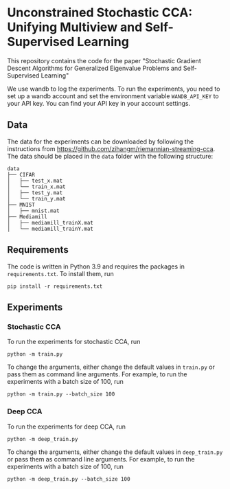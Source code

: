 # Unconstrained Stochastic CCA: Unifying Multiview and Self-Supervised Learning

This repository contains the code for the paper "Stochastic Gradient Descent Algorithms for Generalized Eigenvalue Problems and Self-Supervised Learning"

We use wandb to log the experiments. To run the experiments, you need to set up a wandb account and set the environment variable `WANDB_API_KEY` to your API key. You can find your API key in your account settings.

## Data

The data for the experiments can be downloaded by following the instructions from https://github.com/zihangm/riemannian-streaming-cca. The data should be placed in the `data` folder
with the following structure:

```
data
├── CIFAR
│   ├── test_x.mat
│   └── train_x.mat
│   ├── test_y.mat
│   └── train_y.mat
├── MNIST
│   ├── mnist.mat
├── Mediamill
│   ├── mediamill_trainX.mat
│   └── mediamill_trainY.mat
```

## Requirements

The code is written in Python 3.9 and requires the packages in `requirements.txt`. To install them, run

```
pip install -r requirements.txt
```

## Experiments

### Stochastic CCA

To run the experiments for stochastic CCA, run

```
python -m train.py
```

To change the arguments, either change the default values in `train.py` or pass them as command line arguments. For example, to run the experiments with a batch size of 100, run

```
python -m train.py --batch_size 100
```

### Deep CCA

To run the experiments for deep CCA, run

```
python -m deep_train.py
```

To change the arguments, either change the default values in `deep_train.py` or pass them as command line arguments. For example, to run the experiments with a batch size of 100, run

```
python -m deep_train.py --batch_size 100
```
